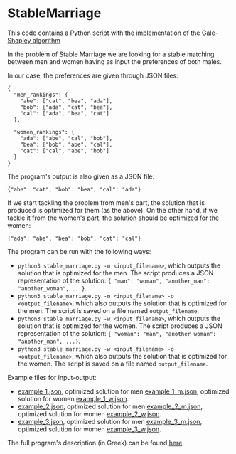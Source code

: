 # StableMarriage

This code contains a Python script with the implementation of the [Gale-Shapley algorithm](https://en.wikipedia.org/wiki/Stable_marriage_problem)

In the problem of Stable Marriage we are looking for a stable matching between men and women having as input the preferences of both males.

In our case, the preferences are given through JSON files:

```
{
  "men_rankings": {
    "abe": ["cat", "bea", "ada"],
    "bob": ["ada", "cat", "bea"],
    "cal": ["ada", "bea", "cat"]
  },

  "women_rankings": {
    "ada": ["abe", "cal", "bob"],
    "bea": ["bob", "abe", "cal"],
    "cat": ["cal", "abe", "bob"]
  }
}
```
The program's output is also given as a JSON file:

```
{"abe": "cat", "bob": "bea", "cal": "ada"}
```

If we start tackling the problem from men's part, the solution that is produced is optimized for them (as the above). On the other hand, if we tackle it from the women's part, the solution should be optimized for the women:

```
{"ada": "abe", "bea": "bob", "cat": "cal"}
```

The program can be run with the following ways:

* `python3 stable_marriage.py -m <input_filename>`, which outputs the solution that is optimized for the men. The script produces a JSON representation of the solution: `{ "man": "woman", "another_man": "another_woman", ...}`.
* `python3 stable_marriage.py -m <input_filename> -o <output_filename>`, which also outputs the solution that is optimized for the men. The script is saved on a file named `output_filename`.
* `python3 stable_marriage.py -w <input_filename>`, which outputs the solution that is optimized for the women. The script produces a JSON representation of the solution: `{ "woman": "man", "another_woman": "another_man", ...}`.
* `python3 stable_marriage.py -w <input_filename> -o <output_filename>`, which also outputs the solution that is optimized for the women. The script is saved on a file named `output_filename`.

Example files for input-output:

* [example_1.json](example_1.json), optimized solution for men [example_1_m.json](example_1_m.json), optimized solution for women  [example_1_w.json](example_1_w.json).
* [example_2.json](example_2.json), optimized solution for men  [example_2_m.json](example_2_m.json), optimized solution for women  [example_2_w.json](example_2_w.json).
* [example_3.json](example_3.json), optimized solution for men [example_3_m.json](example_3_m.json), optimized solution for women  [example_3_w.json](example_3_w.json).

The full program's description (in Greek) can be found [here](https://github.com/dmst-algorithms-course/assignment-2015-2).
